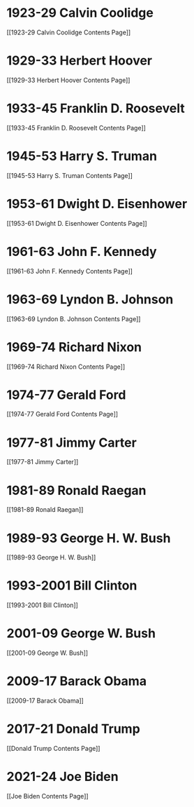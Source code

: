 # 1923-29 Calvin Coolidge
[[1923-29 Calvin Coolidge Contents Page]]
# 1929-33 Herbert Hoover
[[1929-33 Herbert Hoover Contents Page]]
# 1933-45 Franklin D. Roosevelt
[[1933-45 Franklin D. Roosevelt Contents Page]]
# 1945-53 Harry S. Truman
[[1945-53 Harry S. Truman Contents Page]]
# 1953-61 Dwight D. Eisenhower
[[1953-61 Dwight D. Eisenhower Contents Page]]
# 1961-63 John F. Kennedy
[[1961-63 John F. Kennedy Contents Page]]
# 1963-69 Lyndon B. Johnson
[[1963-69 Lyndon B. Johnson Contents Page]]
# 1969-74 Richard Nixon
[[1969-74 Richard Nixon Contents Page]]
# 1974-77 Gerald Ford
[[1974-77 Gerald Ford Contents Page]]
# 1977-81 Jimmy Carter
[[1977-81 Jimmy Carter]]
# 1981-89 Ronald Raegan
[[1981-89 Ronald Raegan]]
# 1989-93 George H. W. Bush
[[1989-93 George H. W. Bush]]
# 1993-2001 Bill Clinton
[[1993-2001 Bill Clinton]]
# 2001-09 George W. Bush
[[2001-09 George W. Bush]]
# 2009-17 Barack Obama
[[2009-17 Barack Obama]]
# 2017-21 Donald Trump
[[Donald Trump Contents Page]]
# 2021-24 Joe Biden
[[Joe Biden Contents Page]]